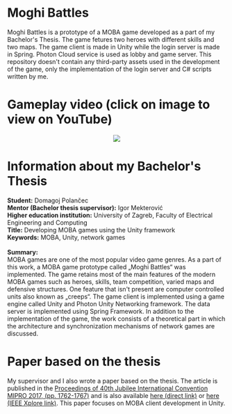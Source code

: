 # Moghi Battles

Moghi Battles is a prototype of a MOBA game developed as a part of my Bachelor's Thesis. The game fetures two heroes with different skills and two maps. The game client is made in Unity while the login server is made in Spring. Photon Cloud service is used as lobby and game server. This repository doesn't contain any third-party assets used in the development of the game, only the implementation of the login server and C# scripts written by me.

<h1>Gameplay video (click on image to view on YouTube)</h1>
<a href="https://www.youtube.com/watch?v=zMOADfahpu8"><p align="center">
  <img src="http://img.youtube.com/vi/zMOADfahpu8/0.jpg"/>
</p></a>

<h1>Information about my Bachelor's Thesis</h1>
<b>Student:</b> Domagoj Polančec<br>
<b>Mentor (Bachelor thesis supervisor):</b> Igor Mekterović<br>
<b>Higher education institution:</b> University of Zagreb, Faculty of Electrical Engineering and Computing<br>
<b>Title:</b> Developing MOBA games using the Unity framework<br>
<b>Keywords:</b> MOBA, Unity, network games<br><br>
<b>Summary:</b><br>
MOBA games are one of the most popular video game genres. As a part of this work, a MOBA game prototype called „Moghi Battles“ was implemented. The game retains most of the main features of the modern MOBA games such as heroes, skills, team competition, varied maps and defensive structures. One feature that isn't present are computer controlled units also known as „creeps“. The game client is implemented using a game engine called Unity and Photon Unity Networking framework. The data server is implemented using Spring Framework. In addition to the implementation of the game, the work consists of a theoretical part in which the architecture and synchronization mechanisms of network games are discussed.

<h1>Paper based on the thesis</h1>

My supervisor and I also wrote a paper based on the thesis. The article is published in the <a href="http://docs.mipro-proceedings.com/proceedings/mipro_2017_proceedings.pdf">Proceedings of 40th Jubilee International Convention MIPRO 2017, (pp. 1762-1767)</a> and is also available <a href="docs.mipro-proceedings.com/sp/sp_05_4354.pdf ">here (direct link)</a> or <a href="ieeexplore.ieee.org/document/7973661">here (IEEE Xplore link)</a>. This paper focuses on MOBA client development in Unity.

